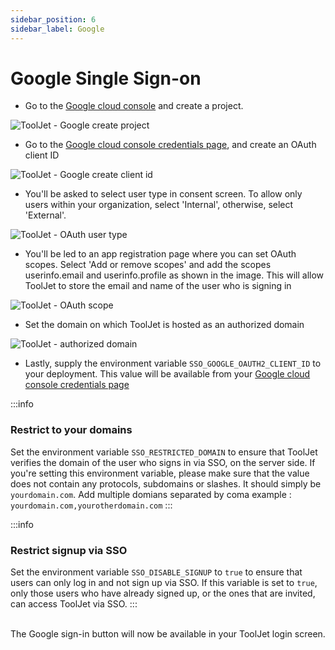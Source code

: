```yaml
---
sidebar_position: 6
sidebar_label: Google
---
```


# Google Single Sign-on

- Go to the [Google cloud console](https://console.cloud.google.com/) and create a project.

<div style={{textAlign: 'center'}}>

![ToolJet - Google create project](/img/sso/google/create-project.png)

</div>

- Go to the [Google cloud console credentials page](https://console.cloud.google.com/apis/credentials), and create an OAuth client ID

<div style={{textAlign: 'center'}}>

![ToolJet - Google create client id](/img/sso/google/create-oauth.png)

</div>

- You'll be asked to select user type in consent screen. To allow only users within your organization, select 'Internal', otherwise,
select 'External'.

<div style={{textAlign: 'center'}}>

![ToolJet - OAuth user type](/img/sso/google/oauth-type.png)

</div>

- You'll be led to an app registration page where you can set OAuth scopes. Select 'Add or remove scopes' and add the scopes
userinfo.email and userinfo.profile as shown in the image. This will allow ToolJet to store the email and name of the
user who is signing in

<div style={{textAlign: 'center'}}>

![ToolJet - OAuth scope](/img/sso/google/scope.png)

</div>

- Set the domain on which ToolJet is hosted as an authorized domain

<div style={{textAlign: 'center'}}>

![ToolJet - authorized domain](/img/sso/google/authorized-urls.png)

</div>

- Lastly, supply the environment variable `SSO_GOOGLE_OAUTH2_CLIENT_ID` to your deployment. This value will be available from your [Google cloud console credentials page](https://console.cloud.google.com/apis/credentials)

:::info

### Restrict to your domains
Set the environment variable `SSO_RESTRICTED_DOMAIN` to ensure that ToolJet verifies the domain of the user who signs in via SSO, on the server side.
If you're setting this environment variable, please make sure that the value does not contain any protocols, subdomains or slashes. It should
simply be `yourdomain.com`. Add multiple domians separated by coma example : `yourdomain.com,yourotherdomain.com`
:::

:::info
### Restrict signup via SSO
Set the environment variable `SSO_DISABLE_SIGNUP` to `true` to ensure that users can only log in and not sign up via SSO. If this variable is set to `true`, only those users who have already signed up, or the ones that are invited, can access ToolJet via SSO.
:::

<br />
The Google sign-in button will now be available in your ToolJet login screen.

